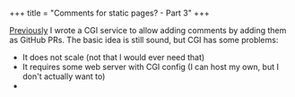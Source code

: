 +++
title = "Comments for static pages? - Part 3"
+++

[Previously](@/2020-01-25-comments-part-2.md) I wrote a CGI service to allow adding comments by adding them as GitHub PRs. The basic idea is still sound, but CGI has some problems:
* It does not scale (not that I would ever need that)
* It requires some web server with CGI config (I can host my own, but I don't actually want to)
* 
